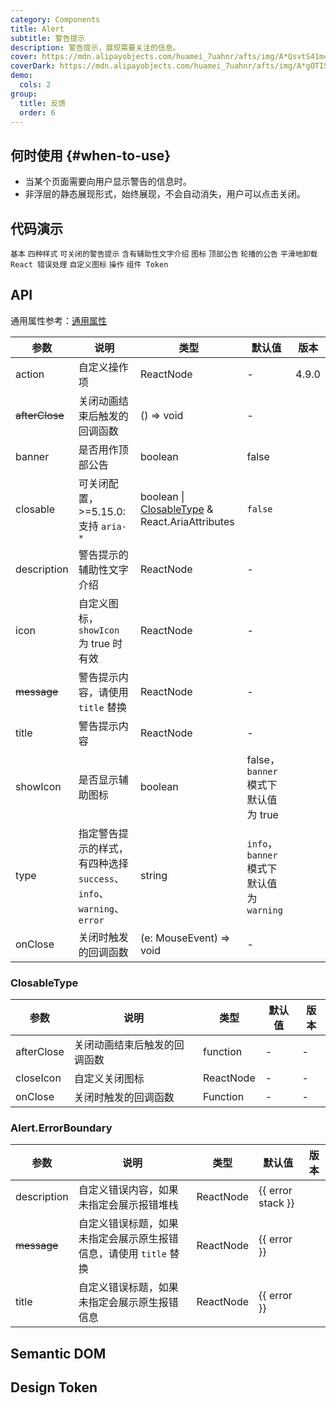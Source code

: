 ```yaml
---
category: Components
title: Alert
subtitle: 警告提示
description: 警告提示，展现需要关注的信息。
cover: https://mdn.alipayobjects.com/huamei_7uahnr/afts/img/A*QsvtS41m45UAAAAAAAAAAAAADrJ8AQ/original
coverDark: https://mdn.alipayobjects.com/huamei_7uahnr/afts/img/A*gOTISoMFZV0AAAAAAAAAAAAADrJ8AQ/original
demo:
  cols: 2
group:
  title: 反馈
  order: 6
---
```


## 何时使用 {#when-to-use}

- 当某个页面需要向用户显示警告的信息时。
- 非浮层的静态展现形式，始终展现，不会自动消失，用户可以点击关闭。

## 代码演示

<!-- prettier-ignore -->
<code src="./demo/basic.tsx">基本</code>
<code src="./demo/style.tsx">四种样式</code>
<code src="./demo/closable.tsx">可关闭的警告提示</code>
<code src="./demo/description.tsx">含有辅助性文字介绍</code>
<code src="./demo/icon.tsx">图标</code>
<code src="./demo/banner.tsx" iframe="250">顶部公告</code>
<code src="./demo/loop-banner.tsx">轮播的公告</code>
<code src="./demo/smooth-closed.tsx">平滑地卸载</code>
<code src="./demo/error-boundary.tsx">React 错误处理</code>
<code src="./demo/custom-icon.tsx" debug>自定义图标</code>
<code src="./demo/action.tsx">操作</code>
<code src="./demo/component-token.tsx" debug>组件 Token</code>

## API

通用属性参考：[通用属性](/docs/react/common-props)

| 参数 | 说明 | 类型 | 默认值 | 版本 |
| --- | --- | --- | --- | --- |
| action | 自定义操作项 | ReactNode | - | 4.9.0 |
| ~~afterClose~~ | 关闭动画结束后触发的回调函数 | () => void | - |  |
| banner | 是否用作顶部公告 | boolean | false |  |
| closable | 可关闭配置，>=5.15.0: 支持 `aria-*` | boolean \| [ClosableType](#closabletype) & React.AriaAttributes | `false` |  |
| description | 警告提示的辅助性文字介绍 | ReactNode | - |  |
| icon | 自定义图标，`showIcon` 为 true 时有效 | ReactNode | - |  |
| ~~message~~ | 警告提示内容，请使用 `title` 替换 | ReactNode | - |  |
| title | 警告提示内容 | ReactNode | - |  |
| showIcon | 是否显示辅助图标 | boolean | false，`banner` 模式下默认值为 true |  |
| type | 指定警告提示的样式，有四种选择 `success`、`info`、`warning`、`error` | string | `info`，`banner` 模式下默认值为 `warning` |  |
| onClose | 关闭时触发的回调函数 | (e: MouseEvent) => void | - |  |

### ClosableType

| 参数       | 说明                         | 类型      | 默认值 | 版本 |
| ---------- | ---------------------------- | --------- | ------ | ---- |
| afterClose | 关闭动画结束后触发的回调函数 | function  | -      | -    |
| closeIcon  | 自定义关闭图标               | ReactNode | -      | -    |
| onClose    | 关闭时触发的回调函数         | Function  | -      | -    |

### Alert.ErrorBoundary

| 参数 | 说明 | 类型 | 默认值 | 版本 |
| --- | --- | --- | --- | --- |
| description | 自定义错误内容，如果未指定会展示报错堆栈 | ReactNode | {{ error stack }} |  |
| ~~message~~ | 自定义错误标题，如果未指定会展示原生报错信息，请使用 `title` 替换 | ReactNode | {{ error }} |  |
| title | 自定义错误标题，如果未指定会展示原生报错信息 | ReactNode | {{ error }} |  |

## Semantic DOM

<code src="./demo/_semantic.tsx" simplify="true"></code>

## Design Token

<ComponentTokenTable component="Alert"></ComponentTokenTable>
